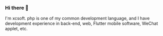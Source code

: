 ### Hi there 👋

I'm xcsoft. php is one of my common development language, and I have development experience in back-end, web, Flutter mobile software, WeChat applet, etc.
